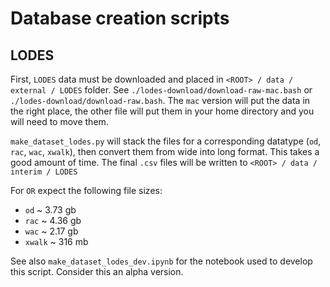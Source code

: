 # Database creation scripts

## LODES
First, `LODES` data must be downloaded and placed in `<ROOT> / data / external / LODES` folder. See `./lodes-download/download-raw-mac.bash` or `./lodes-download/download-raw.bash`. The `mac` version will put the data in the right place, the other file will put them in your home directory and you will need to move them.

`make_dataset_lodes.py` will stack the files for a corresponding datatype (`od`, `rac`, `wac`, `xwalk`), then convert them from wide into long format. This takes a good amount of time. The final `.csv` files will be written to `<ROOT> / data / interim / LODES`

For `OR` expect the following file sizes:
  - `od`    ~ 3.73 gb
  - `rac`   ~ 4.36 gb
  - `wac`   ~ 2.17 gb
  - `xwalk` ~ 316 mb
  
See also `make_dataset_lodes_dev.ipynb` for the notebook used to develop this script. Consider this an alpha version.
